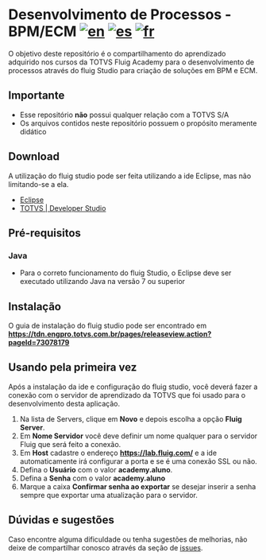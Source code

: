 # Desenvolvimento de Processos - BPM/ECM [![en](https://img.shields.io/badge/lang-en-red.svg)](https://github.com/viniciusvasconcelosferreira/totvs-fluig/blob/master/README.en.md) [![es](https://img.shields.io/badge/lang-es-yellow.svg)](https://github.com/viniciusvasconcelosferreira/totvs-fluig/blob/master/README.es.md) [![fr](https://img.shields.io/badge/lang-fr-blue.svg)](https://github.com/viniciusvasconcelosferreira/totvs-fluig/blob/master/README.fr.md)

O objetivo deste repositório é o compartilhamento do aprendizado adquirido nos cursos da TOTVS Fluig Academy para o desenvolvimento de processos através do fluig Studio para criação de soluções em BPM e ECM.

## Importante

- Esse repositório **não** possui qualquer relação com a TOTVS S/A
- Os arquivos contidos neste repositório possuem o propósito meramente didático

## Download

A utilização do fluig studio pode ser feita utilizando a ide Eclipse, mas não limitando-se a ela.

- [Eclipse](https://www.eclipse.org/downloads/)
- [TOTVS | Developer Studio](https://suporte.totvs.com/download)

## Pré-requisitos

### Java

- Para o correto funcionamento do fluig Studio, o Eclipse deve ser executado utilizando Java na versão 7 ou superior

## Instalação

O guia de instalação do fluig studio pode ser encontrado em **https://tdn.engpro.totvs.com.br/pages/releaseview.action?pageId=73078179**

## Usando pela primeira vez

Após a instalação da ide e configuração do fluig studio, você deverá fazer a conexão com o servidor de aprendizado da TOTVS que foi usado para o desenvolvimento desta aplicação.

1. Na lista de Servers, clique em **Novo** e depois escolha a opção **Fluig Server**.
2. Em **Nome Servidor** você deve definir um nome qualquer para o servidor Fluig que será feito a conexão.
3. Em **Host** cadastre o endereço **https://lab.fluig.com/** e a ide automaticamente irá configurar a porta e se é uma conexão SSL ou não.
4. Defina o **Usuário** com o valor **academy.aluno**.
5. Defina a **Senha** com o valor **academy.aluno**
6. Marque a caixa **Confirmar senha ao exportar** se desejar inserir a senha sempre que exportar uma atualização para o servidor.

## Dúvidas e sugestões

Caso encontre alguma dificuldade ou tenha sugestões de melhorias, não deixe de compartilhar conosco através da seção de [issues](https://github.com/viniciusvasconcelosferreira/totvs-fluig/issues).
